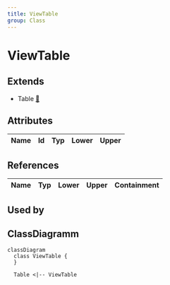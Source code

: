 ```yaml
---
title: ViewTable
group: Class
---
```


# ViewTable<a name="class-viewtable"></a>


## Extends
- Table [🔗](./class-Table)
## Attributes

<table>
  <thead>
    <tr>
      <th>Name</th>
      <th>Id</th>
      <th>Typ</th>
      <th>Lower</th>
      <th>Upper</th>
    </tr>
  </thead>
  <tbody>
  </tbody>
</table>

## References

<table>
  <thead>
    <tr>
      <th>Name</th>
      <th>Typ</th>
      <th>Lower</th>
      <th>Upper</th>
      <th>Containment</th>
    </tr>
  </thead>
  <tbody>
  </tbody>
</table>



## Used by


## ClassDiagramm

```mermaid
classDiagram
  class ViewTable {
  }

  Table <|-- ViewTable

```
